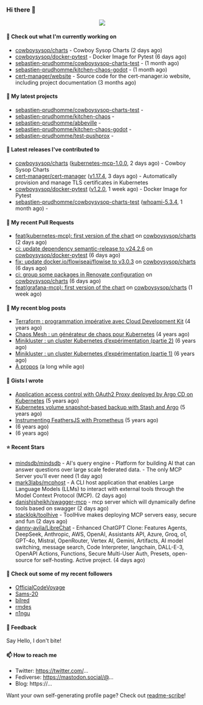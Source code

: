 ### Hi there 👋

<p align="center"><img src="https://github-readme-stats.vercel.app/api?username=sebastien-prudhomme&show_icons=true&locale=en"/></p>

#### 👷 Check out what I'm currently working on

- [cowboysysop/charts](https://github.com/cowboysysop/charts) - Cowboy Sysop Charts (2 days ago)
- [cowboysysop/docker-pytest](https://github.com/cowboysysop/docker-pytest) - Docker Image for Pytest (6 days ago)
- [sebastien-prudhomme/cowboysysop-charts-test](https://github.com/sebastien-prudhomme/cowboysysop-charts-test) -  (1 month ago)
- [sebastien-prudhomme/kitchen-chaos-godot](https://github.com/sebastien-prudhomme/kitchen-chaos-godot) -  (1 month ago)
- [cert-manager/website](https://github.com/cert-manager/website) - Source code for the cert-manager.io website, including project documentation (3 months ago)

#### 🌱 My latest projects

- [sebastien-prudhomme/cowboysysop-charts-test](https://github.com/sebastien-prudhomme/cowboysysop-charts-test) - 
- [sebastien-prudhomme/kitchen-chaos](https://github.com/sebastien-prudhomme/kitchen-chaos) - 
- [sebastien-prudhomme/abbeville](https://github.com/sebastien-prudhomme/abbeville) - 
- [sebastien-prudhomme/kitchen-chaos-godot](https://github.com/sebastien-prudhomme/kitchen-chaos-godot) - 
- [sebastien-prudhomme/test-pushprox](https://github.com/sebastien-prudhomme/test-pushprox) - 

#### 🔭 Latest releases I've contributed to

- [cowboysysop/charts](https://github.com/cowboysysop/charts) ([kubernetes-mcp-1.0.0](https://github.com/cowboysysop/charts/releases/tag/kubernetes-mcp-1.0.0), 2 days ago) - Cowboy Sysop Charts
- [cert-manager/cert-manager](https://github.com/cert-manager/cert-manager) ([v1.17.4](https://github.com/cert-manager/cert-manager/releases/tag/v1.17.4), 3 days ago) - Automatically provision and manage TLS certificates in Kubernetes
- [cowboysysop/docker-pytest](https://github.com/cowboysysop/docker-pytest) ([v1.2.0](https://github.com/cowboysysop/docker-pytest/releases/tag/v1.2.0), 1 week ago) - Docker Image for Pytest
- [sebastien-prudhomme/cowboysysop-charts-test](https://github.com/sebastien-prudhomme/cowboysysop-charts-test) ([whoami-5.3.4](https://github.com/sebastien-prudhomme/cowboysysop-charts-test/releases/tag/whoami-5.3.4), 1 month ago) - 

#### 🔨 My recent Pull Requests

- [feat(kubernetes-mcp): first version of the chart](https://github.com/cowboysysop/charts/pull/939) on [cowboysysop/charts](https://github.com/cowboysysop/charts) (2 days ago)
- [ci: update dependency semantic-release to v24.2.6](https://github.com/cowboysysop/docker-pytest/pull/521) on [cowboysysop/docker-pytest](https://github.com/cowboysysop/docker-pytest) (6 days ago)
- [fix: update docker.io/flowiseai/flowise to v3.0.3](https://github.com/cowboysysop/charts/pull/938) on [cowboysysop/charts](https://github.com/cowboysysop/charts) (6 days ago)
- [ci: group some packages in Renovate configuration](https://github.com/cowboysysop/charts/pull/937) on [cowboysysop/charts](https://github.com/cowboysysop/charts) (6 days ago)
- [feat(grafana-mcp): first version of the chart](https://github.com/cowboysysop/charts/pull/936) on [cowboysysop/charts](https://github.com/cowboysysop/charts) (1 week ago)

#### 📜 My recent blog posts

- [Terraform : programmation impérative avec Cloud Development Kit](https://www.cowboysysop.com/post/terraform-programmation-imperative-avec-cloud-development-kit/) (4 years ago)
- [Chaos Mesh : un générateur de chaos pour Kubernetes](https://www.cowboysysop.com/post/chaos-mesh-un-generateur-de-chaos-pour-kubernetes/) (4 years ago)
- [Minikluster : un cluster Kubernetes d’expérimentation (partie 2)](https://www.cowboysysop.com/post/minikluster-un-cluster-kubernetes-d-experimentation-partie-2/) (6 years ago)
- [Minikluster : un cluster Kubernetes d’expérimentation (partie 1)](https://www.cowboysysop.com/post/minikluster-un-cluster-kubernetes-d-experimentation-partie-1/) (6 years ago)
- [À propos](https://www.cowboysysop.com/page/a-propos/) (a long while ago)

#### 📓 Gists I wrote

- [Application access control with OAuth2 Proxy deployed by Argo CD on Kubernetes](https://gist.github.com/c90af146c465305087d5f5a55990ca71) (5 years ago)
- [Kubernetes volume snapshot-based backup with Stash and Argo](https://gist.github.com/c53e870dc6b4987fefa4c36ea9f1187c) (5 years ago)
- [Instrumenting FeathersJS with Prometheus](https://gist.github.com/93ab307c8c03a9c5fdb1ff728f413855) (5 years ago)
- [](https://gist.github.com/9827398f4f792569e56351ac56e80b80) (6 years ago)
- [](https://gist.github.com/064f0ea019c9ff37b71ebc023c0a0c6b) (6 years ago)

#### ⭐ Recent Stars

- [mindsdb/mindsdb](https://github.com/mindsdb/mindsdb) - AI&#39;s query engine - Platform for building AI that can answer questions over large scale federated data. - The only MCP Server you&#39;ll ever need (1 day ago)
- [mark3labs/mcphost](https://github.com/mark3labs/mcphost) - A CLI host application that enables Large Language Models (LLMs) to interact with external tools through the Model Context Protocol (MCP). (2 days ago)
- [danishjsheikh/swagger-mcp](https://github.com/danishjsheikh/swagger-mcp) - mcp server which will dynamically define tools based on swagger (2 days ago)
- [stacklok/toolhive](https://github.com/stacklok/toolhive) - ToolHive makes deploying MCP servers easy, secure and fun (2 days ago)
- [danny-avila/LibreChat](https://github.com/danny-avila/LibreChat) - Enhanced ChatGPT Clone: Features Agents, DeepSeek, Anthropic, AWS, OpenAI, Assistants API, Azure, Groq, o1, GPT-4o, Mistral, OpenRouter, Vertex AI, Gemini, Artifacts, AI model switching, message search, Code Interpreter, langchain, DALL-E-3, OpenAPI Actions, Functions, Secure Multi-User Auth, Presets, open-source for self-hosting. Active project. (4 days ago)

#### 👯 Check out some of my recent followers

- [OfficialCodeVoyage](https://github.com/OfficialCodeVoyage)
- [Sams-20](https://github.com/Sams-20)
- [bilred](https://github.com/bilred)
- [rmdes](https://github.com/rmdes)
- [n1ngu](https://github.com/n1ngu)

#### 💬 Feedback

Say Hello, I don't bite!

#### 📫 How to reach me

- Twitter: https://twitter.com/...
- Fediverse: https://mastodon.social/@...
- Blog: https://...

Want your own self-generating profile page? Check out [readme-scribe](https://github.com/muesli/readme-scribe)!

